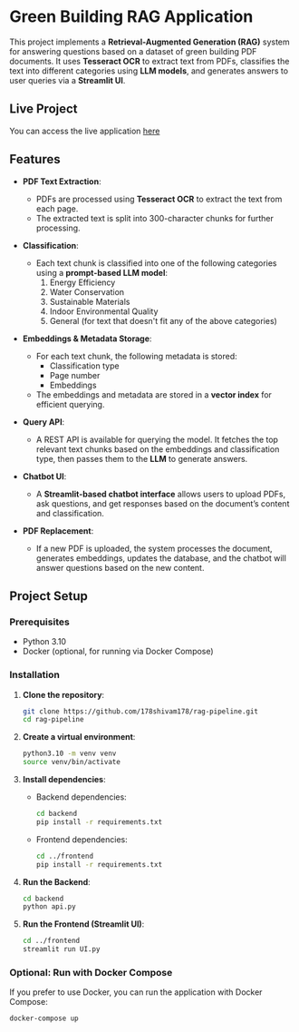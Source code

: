 # Green Building RAG Application

This project implements a **Retrieval-Augmented Generation (RAG)** system for answering questions based on a dataset of green building PDF documents. It uses **Tesseract OCR** to extract text from PDFs, classifies the text into different categories using **LLM models**, and generates answers to user queries via a **Streamlit UI**.

## Live Project

You can access the live application [here]( http://20.39.198.211:8501/)


## Features

- **PDF Text Extraction**:
  - PDFs are processed using **Tesseract OCR** to extract the text from each page.
  - The extracted text is split into 300-character chunks for further processing.

- **Classification**:
  - Each text chunk is classified into one of the following categories using a **prompt-based LLM model**:
    1. Energy Efficiency
    2. Water Conservation
    3. Sustainable Materials
    4. Indoor Environmental Quality
    5. General (for text that doesn't fit any of the above categories)

- **Embeddings & Metadata Storage**:
  - For each text chunk, the following metadata is stored:
    - Classification type
    - Page number
    - Embeddings
  - The embeddings and metadata are stored in a **vector index** for efficient querying.

- **Query API**:
  - A REST API is available for querying the model. It fetches the top relevant text chunks based on the embeddings and classification type, then passes them to the **LLM** to generate answers.

- **Chatbot UI**:
  - A **Streamlit-based chatbot interface** allows users to upload PDFs, ask questions, and get responses based on the document’s content and classification.

- **PDF Replacement**:
  - If a new PDF is uploaded, the system processes the document, generates embeddings, updates the database, and the chatbot will answer questions based on the new content.

## Project Setup

### Prerequisites

- Python 3.10
- Docker (optional, for running via Docker Compose)

### Installation

1. **Clone the repository**:
    ```bash
    git clone https://github.com/178shivam178/rag-pipeline.git
    cd rag-pipeline
    ```

2. **Create a virtual environment**:
    ```bash
    python3.10 -m venv venv
    source venv/bin/activate
    ```

3. **Install dependencies**:

   - Backend dependencies:
     ```bash
     cd backend
     pip install -r requirements.txt
     ```

   - Frontend dependencies:
     ```bash
     cd ../frontend
     pip install -r requirements.txt
     ```

4. **Run the Backend**:
    ```bash
    cd backend
    python api.py
    ```

5. **Run the Frontend (Streamlit UI)**:
    ```bash
    cd ../frontend
    streamlit run UI.py
    ```

### Optional: Run with Docker Compose

If you prefer to use Docker, you can run the application with Docker Compose:

```bash
docker-compose up
